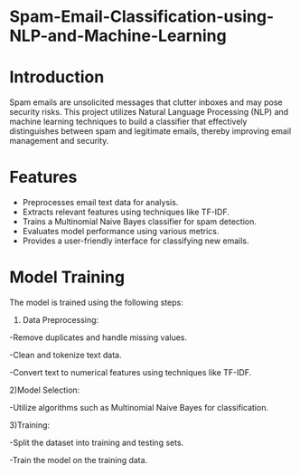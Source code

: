 # Spam-Email-Classification-using-NLP-and-Machine-Learning
# Introduction
Spam emails are unsolicited messages that clutter inboxes and may pose security risks. This project utilizes Natural Language Processing (NLP) and machine learning techniques to build a classifier that effectively distinguishes between spam and legitimate emails, thereby improving email management and security.
# Features
- Preprocesses email text data for analysis.
- Extracts relevant features using techniques like TF-IDF.
- Trains a Multinomial Naive Bayes classifier for spam detection.
- Evaluates model performance using various metrics.
- Provides a user-friendly interface for classifying new emails.
# Model Training
The model is trained using the following steps:

1) Data Preprocessing:

-Remove duplicates and handle missing values.

-Clean and tokenize text data.

-Convert text to numerical features using techniques like TF-IDF.

2)Model Selection:

-Utilize algorithms such as Multinomial Naive Bayes for classification.

3)Training:

-Split the dataset into training and testing sets.

-Train the model on the training data.
